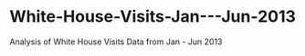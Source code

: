 White-House-Visits-Jan---Jun-2013
=================================

Analysis of White House Visits Data from Jan - Jun 2013
